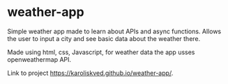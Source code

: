 # weather-app

Simple weather app made to learn about APIs and async functions. Allows the user to input a city and see basic data about the weather there.

Made using html, css, Javascript, for weather data the app usses openweathermap API.

Link to project https://karoliskved.github.io/weather-app/.

